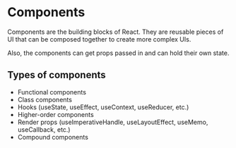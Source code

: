 # Components

Components are the building blocks of React. They are reusable pieces of UI that can be composed together to create more complex UIs.

Also, the components can get props passed in and can hold their own state.

## Types of components

- Functional components
- Class components
- Hooks (useState, useEffect, useContext, useReducer, etc.)
- Higher-order components
- Render props (useImperativeHandle, useLayoutEffect, useMemo, useCallback, etc.)
- Compound components
